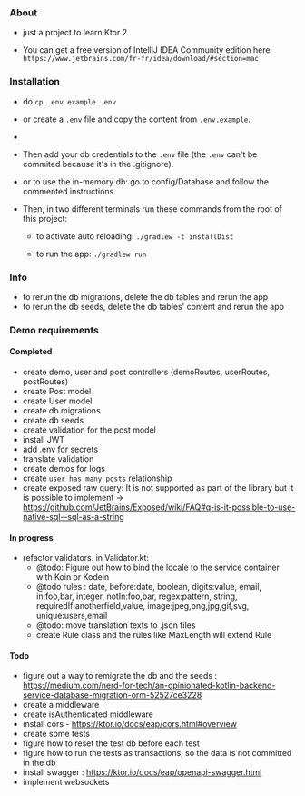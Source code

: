 ### About
- just a project to learn Ktor 2

- You can get a free version of IntelliJ IDEA Community edition here `https://www.jetbrains.com/fr-fr/idea/download/#section=mac`

### Installation
- do `cp .env.example .env`
- or create a `.env` file and copy the content from `.env.example`.
-
- Then add your db credentials to the `.env` file (the `.env` can't be commited because it's in the .gitignore).
- or to use the in-memory db: go to config/Database and follow the commented instructions

- Then, in two different terminals run these commands from the root of this project:

    - to activate auto reloading:
      `./gradlew -t installDist`

    - to run the app:
      `./gradlew run`

### Info
- to rerun the db migrations, delete the db tables and rerun the app
- to rerun the db seeds, delete the db tables' content and rerun the app

### Demo requirements
#### Completed
- create demo, user and post controllers (demoRoutes, userRoutes, postRoutes)
- create Post model
- create User model
- create db migrations
- create db seeds
- create validation for the post model
- install JWT
- add .env for secrets
- translate validation
- create demos for logs
- create `user has many posts` relationship
- create exposed raw query:  It is not supported as part of the library but it is possible to implement -> https://github.com/JetBrains/Exposed/wiki/FAQ#q-is-it-possible-to-use-native-sql--sql-as-a-string

#### In progress
- refactor validators. in Validator.kt:
    - @todo: Figure out how to bind the locale to the service container with Koin or Kodein
    - @todo rules : date, before:date, boolean, digits:value, email, in:foo,bar, integer, notIn:foo,bar, regex:pattern, string, requiredIf:anotherfield,value, image:jpeg,png,jpg,gif,svg, unique:users,email
    - @todo: move translation texts to .json files
    - create Rule class and the rules like MaxLength will extend Rule

#### Todo
- figure out a way to remigrate the db and the seeds : https://medium.com/nerd-for-tech/an-opinionated-kotlin-backend-service-database-migration-orm-52527ce3228
- create a middleware
- create isAuthenticated middleware
- install cors - https://ktor.io/docs/eap/cors.html#overview
- create some tests
- figure how to reset the test db before each test
- figure how to run the tests as transactions, so the data is not committed in the db
- install swagger : https://ktor.io/docs/eap/openapi-swagger.html
- implement websockets